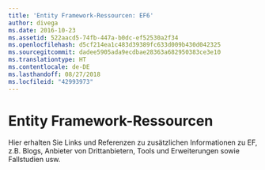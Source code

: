 ```yaml
---
title: 'Entity Framework-Ressourcen: EF6'
author: divega
ms.date: 2016-10-23
ms.assetid: 522aacd5-74fb-447a-b0dc-ef52530a2f34
ms.openlocfilehash: d5cf214ea1c483d39389fc633d009b430d042325
ms.sourcegitcommit: dadee5905ada9ecdbae28363a682950383ce3e10
ms.translationtype: HT
ms.contentlocale: de-DE
ms.lasthandoff: 08/27/2018
ms.locfileid: "42993973"
---
```

# <a name="entity-framework-resources"></a>Entity Framework-Ressourcen
Hier erhalten Sie Links und Referenzen zu zusätzlichen Informationen zu EF, z.B. Blogs, Anbieter von Drittanbietern, Tools und Erweiterungen sowie Fallstudien usw.

